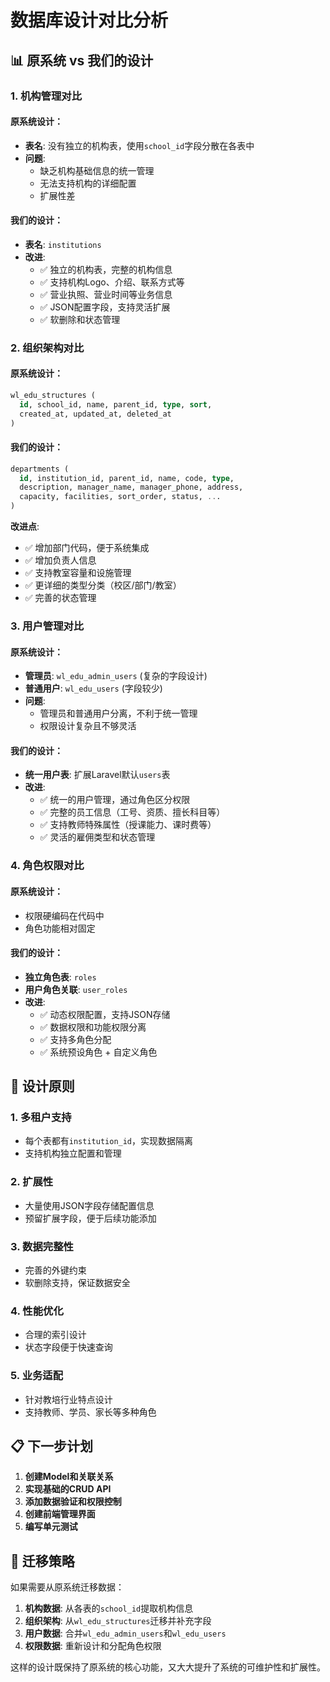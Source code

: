 # 数据库设计对比分析

## 📊 原系统 vs 我们的设计

### 1. 机构管理对比

#### 原系统设计：
- **表名**: 没有独立的机构表，使用`school_id`字段分散在各表中
- **问题**: 
  - 缺乏机构基础信息的统一管理
  - 无法支持机构的详细配置
  - 扩展性差

#### 我们的设计：
- **表名**: `institutions`
- **改进**:
  - ✅ 独立的机构表，完整的机构信息
  - ✅ 支持机构Logo、介绍、联系方式等
  - ✅ 营业执照、营业时间等业务信息
  - ✅ JSON配置字段，支持灵活扩展
  - ✅ 软删除和状态管理

### 2. 组织架构对比

#### 原系统设计：
```sql
wl_edu_structures (
  id, school_id, name, parent_id, type, sort, 
  created_at, updated_at, deleted_at
)
```

#### 我们的设计：
```sql
departments (
  id, institution_id, parent_id, name, code, type,
  description, manager_name, manager_phone, address,
  capacity, facilities, sort_order, status, ...
)
```

**改进点**:
- ✅ 增加部门代码，便于系统集成
- ✅ 增加负责人信息
- ✅ 支持教室容量和设施管理
- ✅ 更详细的类型分类（校区/部门/教室）
- ✅ 完善的状态管理

### 3. 用户管理对比

#### 原系统设计：
- **管理员**: `wl_edu_admin_users` (复杂的字段设计)
- **普通用户**: `wl_edu_users` (字段较少)
- **问题**: 
  - 管理员和普通用户分离，不利于统一管理
  - 权限设计复杂且不够灵活

#### 我们的设计：
- **统一用户表**: 扩展Laravel默认`users`表
- **改进**:
  - ✅ 统一的用户管理，通过角色区分权限
  - ✅ 完整的员工信息（工号、资质、擅长科目等）
  - ✅ 支持教师特殊属性（授课能力、课时费等）
  - ✅ 灵活的雇佣类型和状态管理

### 4. 角色权限对比

#### 原系统设计：
- 权限硬编码在代码中
- 角色功能相对固定

#### 我们的设计：
- **独立角色表**: `roles`
- **用户角色关联**: `user_roles`
- **改进**:
  - ✅ 动态权限配置，支持JSON存储
  - ✅ 数据权限和功能权限分离
  - ✅ 支持多角色分配
  - ✅ 系统预设角色 + 自定义角色

## 🎯 设计原则

### 1. 多租户支持
- 每个表都有`institution_id`，实现数据隔离
- 支持机构独立配置和管理

### 2. 扩展性
- 大量使用JSON字段存储配置信息
- 预留扩展字段，便于后续功能添加

### 3. 数据完整性
- 完善的外键约束
- 软删除支持，保证数据安全

### 4. 性能优化
- 合理的索引设计
- 状态字段便于快速查询

### 5. 业务适配
- 针对教培行业特点设计
- 支持教师、学员、家长等多种角色

## 📋 下一步计划

1. **创建Model和关联关系**
2. **实现基础的CRUD API**
3. **添加数据验证和权限控制**
4. **创建前端管理界面**
5. **编写单元测试**

## 🔄 迁移策略

如果需要从原系统迁移数据：

1. **机构数据**: 从各表的`school_id`提取机构信息
2. **组织架构**: 从`wl_edu_structures`迁移并补充字段
3. **用户数据**: 合并`wl_edu_admin_users`和`wl_edu_users`
4. **权限数据**: 重新设计和分配角色权限

这样的设计既保持了原系统的核心功能，又大大提升了系统的可维护性和扩展性。
